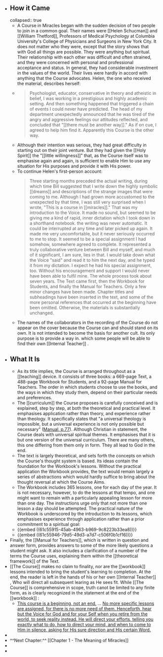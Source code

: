 - ## How it Came
  collapsed:: true
	- A Course in Miracles began with the sudden decision of two people to join in a common goal. Their names were [[Helen Schucman]] and [[William Thetford]], Professors of Medical Psychology at Columbia University's College of Physicians and Surgeons in New York City. It does not matter who they were, except that the story shows that with God all things are possible. They were anything but spiritual. Their relationship with each other was difficult and often strained, and they were concerned with personal and professional acceptance and status. In general, they had considerable investment in the values of the world. Their lives were hardly in accord with anything that the Course advocates. Helen, the one who received the material, describes herself:
	- > Psychologist, educator, conservative in theory and atheistic in belief, I was working in a prestigious and highly academic setting. And then something happened that triggered a chain of events I could never have predicted. The head of my department unexpectedly announced that he was tired of the angry and aggressive feelings our attitudes reflected, and concluded that "[[there must be another way]]." As if on cue, I agreed to help him find it. Apparently this Course is the other way.
	- Although their intention was serious, they had great difficulty in starting out on their joint venture. But they had given the [[Holy Spirit]] the "[[little willingness]]" that, as the Course itself was to emphasise again and again, is sufficient to enable Him to use any situation for His purposes and provide it with His power.
	- To continue Helen's first-person account:
	  > Three starting months preceded the actual writing, during which time Bill suggested that I write down the highly symbolic [[dreams]] and descriptions of the strange images that were coming to me. Although I had grown more accustomed to the unexpected by that time, I was still very surprised when I wrote, "This is a course in [[miracles]]." That was my introduction to the Voice. It made no sound, but seemed to be giving me a kind of rapid, inner dictation which I took down in a shorthand notebook. the writing was never automatic. It could be interrupted at any time and later picked up again. It made me very uncomfortable, but it never seriously occurred to me to stop. It seemed to be a special assignment I had somehow, somewhere agreed to complete. It represented a truly collaborative venture between Bill and myself, and much of it significant, I am sure, lies in that. I would take down what the Voice "said" and read it to him the next day, and he typed it from my dictation. I expect he had his special assignment, too. Without his encouragement and support I would never have been able to fulfil mine. The whole process took about seven years. The Text came first, then the Workbook for Students, and finally the Manual for Teachers. Only a few minor changes have been made. Chapter titles and subheadings have been inserted in the text, and some of the more personal references that occurred at the beginning have been omitted. Otherwise, the materials is substantially unchanged.
	- The names of the collaborators in the recording of the Course do not appear on the cover because the Course can and should stand on its own. It is not intended to become the basis for another cult. Its only purpose is to provide a way in. which some people will be able to find their own [[Internal Teacher]] .
- ## What It Is
	- As its title implies, the Course is arranged throughout as a [[teaching]] device. It consists of three books: a 669-page Text, a 488-page Workbook for Students, and a 92-page Manual for Teachers. The order in which students choose to use the books, and the ways in which they study them, depend on their particular needs and preferences.
	- The [[curriculum]] the Course proposes is carefully conceived and is explained, step by step, at both the theoretical and practical level. It emphasises application rather than theory, and experience rather than theology. It specifically states that "a universal theology is impossible, but a universal experience is not only possible but necessary" ([Manual, p.77](((61c1a6d6-ee2e-436c-bc75-594561a641d2)))). Although Christian in statement, the Course deals with universal spiritual themes. It emphasises that it is but one version of the universal curriculum. There are many others, this one differing from them only in form. They all lead to God in the end.
	- The text is largely theoretical, and sets forth the concepts on which the Course's thought system is based. Its ideas contain the foundation for the Workbook's lessons. Without the practical application the Workbook provides, the text would remain largely a series of abstractions which would hardly suffice to bring about the thought reversal at which the Course Aims.
	- The Workbook includes 365 lessons, one for each day of the year. It is not necessary, however, to do the lessons at that tempo, and one might want to remain with a particularly appealing lesson for more than one day. The instructions urge only that not more than one lesson a day should be attempted. The practical nature of the Workbook is underscored by the introduction to its lessons, which emphasises experience through application rather than a prior commitment to a spiritual goal:
	- {{embed ((61c55915-45ab-4963-b969-9c8223b33ea8))}}
	- {{embed ((61c55946-79d5-49d3-a7d7-c506f0b1cf16))}}
- Finally, the [[Manual for Teachers]], which is written in question and answer form, provides answers to some of the more likely questions a student might ask. It also includes a clarification of a number of the terms the Course uses, explaining them within the [[theoretical framework]] of the Text.
- [[The Course]] makes no claim to finality, nor are the [[workbook]] lessons intended to bring the student's learning to completion. At the end, the reader is left in the hands of his or her own [[Internal Teacher]] , Who will direct all subsequent learing as He sees fit. While [[The Course]] is comprehensive in scope, truth canot be limited to any finite form, as is clearly recognized in the statement at the end of the [[workbook]] :
	- [This course is a beginning, not an end.](((61c5774a-43bc-4bdd-9f17-b6645ff7aa51))) ... [No more specific lessons are assigned, for there is no more need of them. Henceforth, hear but the Voice for God and for your Self when you retire from the world, to seek reality instead. He will direct your efforts, telling you exactly what to do, how to direct your mind, and when to come to Him in silence, asking for His sure direction and His certain Word.](((fc813166-a6c2-4a9b-9713-0de060658219)))
-
- ^^Next Chapter:^^ [[Chapter 1 - The Meaning of Miracles]]
-
-